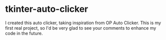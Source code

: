 # tkinter-auto-clicker
I created this auto clicker, taking inspiration from OP Auto Clicker. This is my first real project, so I'd be very glad to see your comments to enhance my code in the future.
